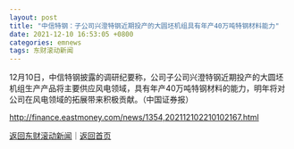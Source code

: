 ```yaml
---
layout: post
title: "中信特钢：子公司兴澄特钢近期投产的大圆坯机组具有年产40万吨特钢材料能力"
date: 2021-12-10 16:53:05 +0800
categories: emnews
tags: 东财滚动新闻
---
```


12月10日，中信特钢披露的调研纪要称，公司子公司兴澄特钢近期投产的大圆坯机组生产产品将主要供应风电领域，具有年产40万吨特钢材料的能力，明年将对公司在风电领域的拓展带来积极贡献。（中国证券报）

<http://finance.eastmoney.com/news/1354,202112102210102167.html>

[返回东财滚动新闻](//finews.withounder.com/emnews/)｜[返回首页](//finews.withounder.com/)